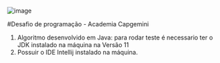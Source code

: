 ![image](https://user-images.githubusercontent.com/50720925/154804552-7335d657-e030-4633-ad59-7657be99ebf6.png)




#Desafio de programação  - Academia Capgemini
1. Algoritmo desenvolvido em Java:
para rodar
teste é necessario ter o JDK instalado na máquina na Versão 11
2. Possuir o IDE Intellij instalado na máquina.
